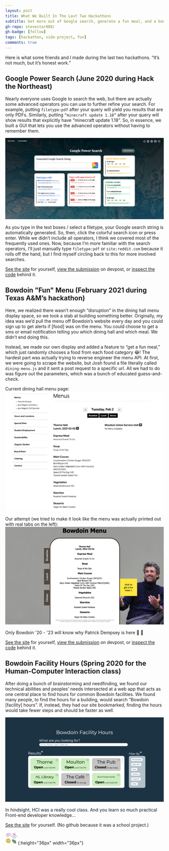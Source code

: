 ```yaml
---
layout: post
title: What We Built In The Last Two Hackathons
subtitle: Get more out of Google search, generate a fun meal, and a bonus project
gh-repo: stevestar888/
gh-badge: [follow]
tags: [hackathon, side-project, fun]
comments: true
---
```


Here is what some friends and I made during the last two hackathons. “It’s not much, but it’s honest work.” 

## Google Power Search (June 2020 during Hack the Northeast)
Nearly everyone uses Google to search the web, but there are actually some advanced operators you can use to further refine your search. For example, putting `filetype:pdf` after your query will yield you results that are only PDFs. Similarly, putting `“minecraft update 1.18”` after your query will show results that explicitly have “minecraft update 1.18”. So, in essence, we built a GUI that lets you use the advanced operators without having to remember them. 

![picture of the google-power-search website](../imgs/2021-02-02/google-power-search.png)

As you type in the text boxes / select a filetype, your Google search string is automatically generated. So, then, click the colorful search icon or press enter. While we didn’t include all operators, I think we covered most of the frequently used ones. Now, because I’m more familiar with the search operators, I’ll just manually type `filetype:pdf` or `site:reddit.com` because it rolls off the hand, but I find myself circling back to this for more involved searches.

[See the site](http://google-power-search.rf.gd) for yourself, [view the submission](https://devpost.com/software/powerful-google-search) on devpost, or [inspect the code](https://github.com/stevestar888/google-power-search) behind it.


## Bowdoin "Fun" Menu (February 2021 during Texas A&M’s hackathon)
Here, we realized there wasn’t enough “disruption” in the dining hall menu display space, so we took a stab at building something better. Originally, my idea was we’d pull the menu off Bowdoin’s website every day and you could sign up to get alerts if [food] was on the menu. You could choose to get a sms or email notification telling you which dining hall and which meal. We didn’t end doing this. 

Instead, we made our own display and added a feature to “get a fun meal,” which just randomly chooses a food from each food category 😂! The hardest part was actually trying to reverse engineer the menu API. At first, we were going to scrape the website, but Josh found a file literally called `dining-menu.js` and it sent a post request to a specific url. All we had to do was figure out the parameters, which was a bunch of educated guess-and-check.

Current dining hall menu page:
![picture of the bowdoin's dining hall menu](../imgs/2021-02-02/bowdoin-menu.png)

Our attempt (we tried to make it look like the menu was actually printed out with real tabs on the left):
![picture of our bowdoin-menu-app](../imgs/2021-02-02/bowdoin-menu-app.png)

Only Bowdoin '20 - '23 will know why Patrick Dempsey is here 👀 🌚

[See the site](http://bowdoin-menu-app.rf.gd) for yourself, [view the submission](https://devpost.com/software/dining-hall-meal-maker) on devpost, or [inspect the code](https://github.com/stevestar888/bowdoin-menu-app) behind it.


## Bowdoin Facility Hours (Spring 2020 for the Human-Computer Interaction class)
After doing a bunch of brainstorming and needfinding, we found our technical abilities and peoples’ needs intersected at a web app that acts as one central place to find hours for common Bowdoin facilities. We found many people, to find the hours for a building, would search “Bowdoin [facility] hours”. If, instead, they had our site bookmarked, finding the hours would take fewer steps and should be faster as well.

![picture of the bowdoin-facility-hours website we made for class](../imgs/2021-02-02/bowdoin-facility-hours.png)

In hindsight, HCI was a really cool class. And you learn so much practical Front-end developer knowledge…

[See the site](http://bowdoin-facility-hours.surge.sh/) for yourself. (No github because it was a school project.)

![my custom end mark](../imgs/end-marks/end-mark3.png){:height="36px" width="36px"}